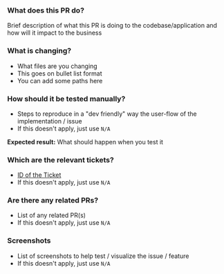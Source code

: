 ### What does this PR do?

Brief description of what this PR is doing to the codebase/application and how will it impact to the business

### What is changing?

- What files are you changing
- This goes on bullet list format
- You can add some paths here

### How should it be tested manually?

- Steps to reproduce in a "dev friendly" way the user-flow of the implementation / issue
- If this doesn't apply, just use `N/A`

**Expected result:** What should happen when you test it

### Which are the relevant tickets?

- [ID of the Ticket](https://link/to/ticket/in/some/platform)
- If this doesn't apply, just use `N/A`

### Are there any related PRs?

- List of any related PR(s)
- If this doesn't apply, just use `N/A`

### Screenshots

- List of screenshots to help test / visualize the issue / feature
- If this doesn't apply, just use `N/A`
